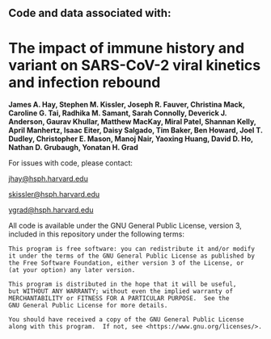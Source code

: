 ## Code and data associated with: 
# The impact of immune history and variant on SARS-CoV-2 viral kinetics and infection rebound

__James A. Hay, Stephen M. Kissler, Joseph R. Fauver, Christina Mack, Caroline G. Tai, Radhika M. Samant, Sarah Connolly, Deverick J. Anderson, Gaurav Khullar, Matthew MacKay, Miral Patel, Shannan Kelly, April Manhertz, Isaac Eiter, Daisy Salgado, Tim Baker, Ben Howard, Joel T. Dudley, Christopher E. Mason, Manoj Nair, Yaoxing Huang, David D. Ho, Nathan D. Grubaugh, Yonatan H. Grad__

For issues with code, please contact: 

jhay@hsph.harvard.edu

skissler@hsph.harvard.edu

ygrad@hsph.harvard.edu


All code is available under the GNU General Public License, version 3, included in this repository under the following terms: 

    This program is free software: you can redistribute it and/or modify
    it under the terms of the GNU General Public License as published by
    the Free Software Foundation, either version 3 of the License, or
    (at your option) any later version.

    This program is distributed in the hope that it will be useful,
    but WITHOUT ANY WARRANTY; without even the implied warranty of
    MERCHANTABILITY or FITNESS FOR A PARTICULAR PURPOSE.  See the
    GNU General Public License for more details.

    You should have received a copy of the GNU General Public License
    along with this program.  If not, see <https://www.gnu.org/licenses/>.

